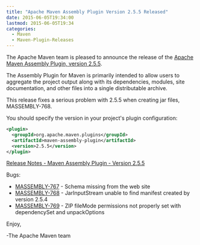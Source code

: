 ```yaml
---
title: "Apache Maven Assembly Plugin Version 2.5.5 Released"
date: 2015-06-05T19:34:00
lastmod: 2015-06-05T19:34
categories:
  - Maven
  - Maven-Plugin-Releases
---
```

The Apache Maven team is pleased to announce the release of the [Apache
Maven Assembly Plugin, version 2.5.5](http://maven.apache.org/plugins/maven-assembly-plugin/).

The Assembly Plugin for Maven is primarily intended to allow users to aggregate
the project output along with its dependencies, modules, site documentation,
and other files into a single distributable archive.

This release fixes a serious problem with 2.5.5 when creating jar
files, MASSEMBLY-768.

You should specify the version in your project's plugin configuration:

```xml
<plugin>
  <groupId>org.apache.maven.plugins</groupId>
  <artifactId>maven-assembly-plugin</artifactId>
  <version>2.5.5</version>
</plugin>
```

<!-- more -->

[Release Notes - Maven Assembly Plugin - Version 2.5.5](https://issues.apache.org/jira/secure/ReleaseNote.jspa?version=12332381&styleName=Text&projectId=12317220)

Bugs:

 * [MASSEMBLY-767](https://issues.apache.org/jira/browse/MASSEMBLY-767) - Schema missing from the web site
 * [MASSEMBLY-768](https://issues.apache.org/jira/browse/MASSEMBLY-768) - JarInputStream unable to find  manifest created by version 2.5.4
 * [MASSEMBLY-769](https://issues.apache.org/jira/browse/MASSEMBLY-769) - ZIP fileMode permissions not properly set with dependencySet and unpackOptions


Enjoy,

-The Apache Maven team

